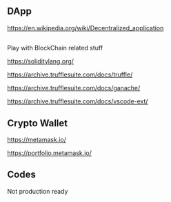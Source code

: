 ## DApp

https://en.wikipedia.org/wiki/Decentralized_application

## 

Play with BlockChain related stuff

https://soliditylang.org/

https://archive.trufflesuite.com/docs/truffle/

https://archive.trufflesuite.com/docs/ganache/

https://archive.trufflesuite.com/docs/vscode-ext/

## Crypto Wallet

https://metamask.io/

https://portfolio.metamask.io/

## Codes

Not production ready
